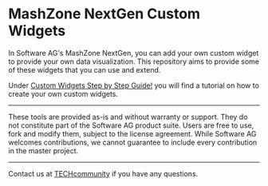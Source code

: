 MashZone NextGen Custom Widgets
===============================

In Software AG's MashZone NextGen, you can add your own custom widget to provide your own data visualization. This repository aims to provide some of these widgets that you can use and extend.

Under [Custom Widgets Step by Step Guide!](https://techcommunity.softwareag.com/pwiki/-/wiki/Main/Custom+Widgets+Step+by+Step+Guide) you will find a tutorial on how to create your own custom widgets.

------------------------------------------------------------------------

These tools are provided as-is and without warranty or support. They do not constitute part of the Software AG product suite. Users are free to use, fork and modify them, subject to the license agreement. While Software AG welcomes contributions, we cannot guarantee to include every contribution in the master project.

------------------------------------------------------------------------

Contact us at [TECHcommunity](mailto:technologycommunity@softwareag.com?subject=Github/SoftwareAG) if you have any questions.